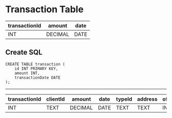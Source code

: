 # Transaction Table






| transactionId | amount         | date          |
| ------------  | -------------- | ------------- |
| INT           | DECIMAL        | DATE          |


## Create SQL

```
CREATE TABLE transaction (
    id INT PRIMARY KEY,
    amount INT,
    transactionDate DATE
);
```


----
| transactionId | clientId        | amount         | date          | typeId          | address      | officeLocationId  |
| ------------  | --------------- | -------------- | ------------- | --------------- | ------------ | ----------------- |
| INT           | TEXT            | DECIMAL        | DATE          | TEXT            | TEXT         | INT               |